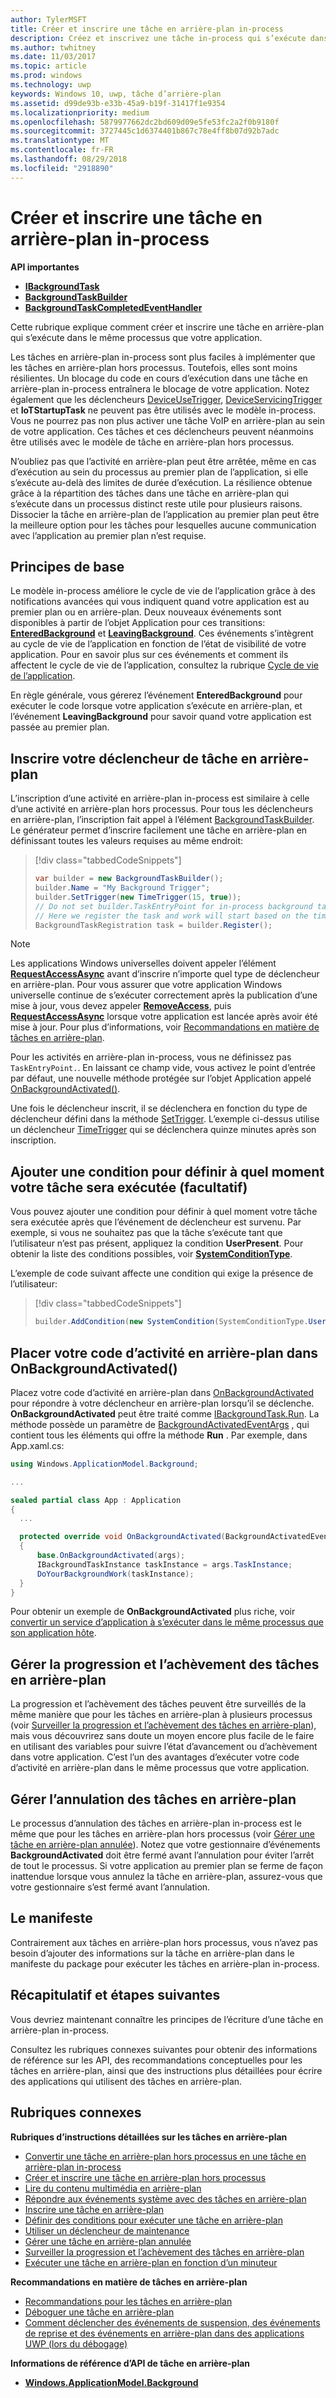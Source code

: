 ```yaml
---
author: TylerMSFT
title: Créer et inscrire une tâche en arrière-plan in-process
description: Créez et inscrivez une tâche in-process qui s’exécute dans le même processus que votre application au premier plan.
ms.author: twhitney
ms.date: 11/03/2017
ms.topic: article
ms.prod: windows
ms.technology: uwp
keywords: Windows 10, uwp, tâche d’arrière-plan
ms.assetid: d99de93b-e33b-45a9-b19f-31417f1e9354
ms.localizationpriority: medium
ms.openlocfilehash: 5879977662dc2bd609d09e5fe53fc2a2f0b9180f
ms.sourcegitcommit: 3727445c1d6374401b867c78e4ff8b07d92b7adc
ms.translationtype: MT
ms.contentlocale: fr-FR
ms.lasthandoff: 08/29/2018
ms.locfileid: "2918890"
---
```

# <a name="create-and-register-an-in-process-background-task"></a>Créer et inscrire une tâche en arrière-plan in-process

**API importantes**

-   [**IBackgroundTask**](https://msdn.microsoft.com/library/windows/apps/br224794)
-   [**BackgroundTaskBuilder**](https://msdn.microsoft.com/library/windows/apps/br224768)
-   [**BackgroundTaskCompletedEventHandler**](https://msdn.microsoft.com/library/windows/apps/br224781)

Cette rubrique explique comment créer et inscrire une tâche en arrière-plan qui s’exécute dans le même processus que votre application.

Les tâches en arrière-plan in-process sont plus faciles à implémenter que les tâches en arrière-plan hors processus. Toutefois, elles sont moins résilientes. Un blocage du code en cours d’exécution dans une tâche en arrière-plan in-process entraînera le blocage de votre application. Notez également que les déclencheurs [DeviceUseTrigger](https://msdn.microsoft.com/library/windows/apps/windows.applicationmodel.background.deviceusetrigger.aspx), [DeviceServicingTrigger](https://msdn.microsoft.com/library/windows/apps/windows.applicationmodel.background.deviceservicingtrigger.aspx) et **IoTStartupTask** ne peuvent pas être utilisés avec le modèle in-process. Vous ne pourrez pas non plus activer une tâche VoIP en arrière-plan au sein de votre application. Ces tâches et ces déclencheurs peuvent néanmoins être utilisés avec le modèle de tâche en arrière-plan hors processus.

N’oubliez pas que l’activité en arrière-plan peut être arrêtée, même en cas d’exécution au sein du processus au premier plan de l’application, si elle s’exécute au-delà des limites de durée d’exécution. La résilience obtenue grâce à la répartition des tâches dans une tâche en arrière-plan qui s’exécute dans un processus distinct reste utile pour plusieurs raisons. Dissocier la tâche en arrière-plan de l’application au premier plan peut être la meilleure option pour les tâches pour lesquelles aucune communication avec l’application au premier plan n’est requise.

## <a name="fundamentals"></a>Principes de base

Le modèle in-process améliore le cycle de vie de l’application grâce à des notifications avancées qui vous indiquent quand votre application est au premier plan ou en arrière-plan. Deux nouveaux événements sont disponibles à partir de l’objet Application pour ces transitions: [**EnteredBackground**](https://msdn.microsoft.com/library/windows/apps/Windows.ApplicationModel.Core.CoreApplication.EnteredBackground) et [**LeavingBackground**](https://msdn.microsoft.com/library/windows/apps/Windows.ApplicationModel.Core.CoreApplication.LeavingBackground). Ces événements s’intègrent au cycle de vie de l’application en fonction de l’état de visibilité de votre application. Pour en savoir plus sur ces événements et comment ils affectent le cycle de vie de l’application, consultez la rubrique [Cycle de vie de l’application](app-lifecycle.md).

En règle générale, vous gérerez l’événement **EnteredBackground** pour exécuter le code lorsque votre application s’exécute en arrière-plan, et l’événement **LeavingBackground** pour savoir quand votre application est passée au premier plan.

## <a name="register-your-background-task-trigger"></a>Inscrire votre déclencheur de tâche en arrière-plan

L’inscription d’une activité en arrière-plan in-process est similaire à celle d’une activité en arrière-plan hors processus. Pour tous les déclencheurs en arrière-plan, l’inscription fait appel à l’élément [BackgroundTaskBuilder](https://msdn.microsoft.com/library/windows/apps/windows.applicationmodel.background.backgroundtaskbuilder.aspx?f=255&MSPPError=-2147217396). Le générateur permet d’inscrire facilement une tâche en arrière-plan en définissant toutes les valeurs requises au même endroit:

> [!div class="tabbedCodeSnippets"]
> ```cs
> var builder = new BackgroundTaskBuilder();
> builder.Name = "My Background Trigger";
> builder.SetTrigger(new TimeTrigger(15, true));
> // Do not set builder.TaskEntryPoint for in-process background tasks
> // Here we register the task and work will start based on the time trigger.
> BackgroundTaskRegistration task = builder.Register();
> ```

> [!NOTE]
> Les applications Windows universelles doivent appeler l’élément [**RequestAccessAsync**](https://msdn.microsoft.com/library/windows/apps/hh700485) avant d’inscrire n’importe quel type de déclencheur en arrière-plan.
> Pour vous assurer que votre application Windows universelle continue de s’exécuter correctement après la publication d’une mise à jour, vous devez appeler [**RemoveAccess**](https://msdn.microsoft.com/library/windows/apps/hh700471), puis [**RequestAccessAsync**](https://msdn.microsoft.com/library/windows/apps/hh700485) lorsque votre application est lancée après avoir été mise à jour. Pour plus d’informations, voir [Recommandations en matière de tâches en arrière-plan](guidelines-for-background-tasks.md).

Pour les activités en arrière-plan in-process, vous ne définissez pas `TaskEntryPoint.`. En laissant ce champ vide, vous activez le point d’entrée par défaut, une nouvelle méthode protégée sur l’objet Application appelé [OnBackgroundActivated()](https://msdn.microsoft.com/library/windows/apps/windows.ui.xaml.application.onbackgroundactivated.aspx).

Une fois le déclencheur inscrit, il se déclenchera en fonction du type de déclencheur défini dans la méthode [SetTrigger](https://msdn.microsoft.com/library/windows/apps/windows.applicationmodel.background.backgroundtaskbuilder.settrigger.aspx). L’exemple ci-dessus utilise un déclencheur [TimeTrigger](https://msdn.microsoft.com/library/windows/apps/windows.applicationmodel.background.timetrigger.aspx) qui se déclenchera quinze minutes après son inscription.

## <a name="add-a-condition-to-control-when-your-task-will-run-optional"></a>Ajouter une condition pour définir à quel moment votre tâche sera exécutée (facultatif)

Vous pouvez ajouter une condition pour définir à quel moment votre tâche sera exécutée après que l’événement de déclencheur est survenu. Par exemple, si vous ne souhaitez pas que la tâche s’exécute tant que l’utilisateur n’est pas présent, appliquez la condition **UserPresent**. Pour obtenir la liste des conditions possibles, voir [**SystemConditionType**](https://msdn.microsoft.com/library/windows/apps/br224835).

L’exemple de code suivant affecte une condition qui exige la présence de l’utilisateur:

> [!div class="tabbedCodeSnippets"]
> ```cs
> builder.AddCondition(new SystemCondition(SystemConditionType.UserPresent));
> ```

## <a name="place-your-background-activity-code-in-onbackgroundactivated"></a>Placer votre code d’activité en arrière-plan dans OnBackgroundActivated()

Placez votre code d’activité en arrière-plan dans [OnBackgroundActivated](https://msdn.microsoft.com/library/windows/apps/windows.ui.xaml.application.onbackgroundactivated.aspx) pour répondre à votre déclencheur en arrière-plan lorsqu’il se déclenche. **OnBackgroundActivated** peut être traité comme [IBackgroundTask.Run](https://msdn.microsoft.com/library/windows/apps/windows.applicationmodel.background.ibackgroundtask.run.aspx?f=255&MSPPError=-2147217396). La méthode possède un paramètre de [BackgroundActivatedEventArgs](https://msdn.microsoft.com/library/windows/apps/windows.applicationmodel.activation.backgroundactivatedeventargs.aspx) , qui contient tous les éléments qui offre la méthode **Run** . Par exemple, dans App.xaml.cs:

``` cs
using Windows.ApplicationModel.Background;

...

sealed partial class App : Application
{
  ...

  protected override void OnBackgroundActivated(BackgroundActivatedEventArgs args)
  {
      base.OnBackgroundActivated(args);
      IBackgroundTaskInstance taskInstance = args.TaskInstance;
      DoYourBackgroundWork(taskInstance);  
  }
}
```

Pour obtenir un exemple de **OnBackgroundActivated** plus riche, voir [convertir un service d’application à s’exécuter dans le même processus que son application hôte](convert-app-service-in-process.md).

## <a name="handle-background-task-progress-and-completion"></a>Gérer la progression et l’achèvement des tâches en arrière-plan

La progression et l’achèvement des tâches peuvent être surveillés de la même manière que pour les tâches en arrière-plan à plusieurs processus (voir [Surveiller la progression et l’achèvement des tâches en arrière-plan](monitor-background-task-progress-and-completion.md)), mais vous découvrirez sans doute un moyen encore plus facile de le faire en utilisant des variables pour suivre l’état d’avancement ou d’achèvement dans votre application. C’est l’un des avantages d’exécuter votre code d’activité en arrière-plan dans le même processus que votre application.

## <a name="handle-background-task-cancellation"></a>Gérer l’annulation des tâches en arrière-plan

Le processus d’annulation des tâches en arrière-plan in-process est le même que pour les tâches en arrière-plan hors processus (voir [Gérer une tâche en arrière-plan annulée](handle-a-cancelled-background-task.md)). Notez que votre gestionnaire d’événements **BackgroundActivated** doit être fermé avant l’annulation pour éviter l’arrêt de tout le processus. Si votre application au premier plan se ferme de façon inattendue lorsque vous annulez la tâche en arrière-plan, assurez-vous que votre gestionnaire s’est fermé avant l’annulation.

## <a name="the-manifest"></a>Le manifeste

Contrairement aux tâches en arrière-plan hors processus, vous n’avez pas besoin d’ajouter des informations sur la tâche en arrière-plan dans le manifeste du package pour exécuter les tâches en arrière-plan in-process.

## <a name="summary-and-next-steps"></a>Récapitulatif et étapes suivantes

Vous devriez maintenant connaître les principes de l’écriture d’une tâche en arrière-plan in-process.

Consultez les rubriques connexes suivantes pour obtenir des informations de référence sur les API, des recommandations conceptuelles pour les tâches en arrière-plan, ainsi que des instructions plus détaillées pour écrire des applications qui utilisent des tâches en arrière-plan.

## <a name="related-topics"></a>Rubriques connexes

**Rubriques d’instructions détaillées sur les tâches en arrière-plan**

* [Convertir une tâche en arrière-plan hors processus en une tâche en arrière-plan in-process](convert-out-of-process-background-task.md)
* [Créer et inscrire une tâche en arrière-plan hors processus](create-and-register-a-background-task.md)
* [Lire du contenu multimédia en arrière-plan](https://msdn.microsoft.com/windows/uwp/audio-video-camera/background-audio)
* [Répondre aux événements système avec des tâches en arrière-plan](respond-to-system-events-with-background-tasks.md)
* [Inscrire une tâche en arrière-plan](register-a-background-task.md)
* [Définir des conditions pour exécuter une tâche en arrière-plan](set-conditions-for-running-a-background-task.md)
* [Utiliser un déclencheur de maintenance](use-a-maintenance-trigger.md)
* [Gérer une tâche en arrière-plan annulée](handle-a-cancelled-background-task.md)
* [Surveiller la progression et l’achèvement des tâches en arrière-plan](monitor-background-task-progress-and-completion.md)
* [Exécuter une tâche en arrière-plan en fonction d’un minuteur](run-a-background-task-on-a-timer-.md)

**Recommandations en matière de tâches en arrière-plan**

* [Recommandations pour les tâches en arrière-plan](guidelines-for-background-tasks.md)
* [Déboguer une tâche en arrière-plan](debug-a-background-task.md)
* [Comment déclencher des événements de suspension, des événements de reprise et des événements en arrière-plan dans des applications UWP (lors du débogage)](http://go.microsoft.com/fwlink/p/?linkid=254345)

**Informations de référence d’API de tâche en arrière-plan**

* [**Windows.ApplicationModel.Background**](https://msdn.microsoft.com/library/windows/apps/br224847)
